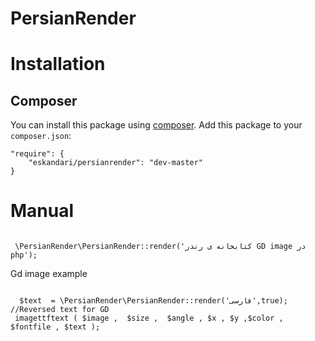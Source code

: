 # PersianRender


# Installation

## Composer

You can install this package using [composer](https://getcomposer.org). Add this package to your `composer.json`:  

```
"require": {
	"eskandari/persianrender": "dev-master"
}
```

# Manual

```

 \PersianRender\PersianRender::render('کتابخانه ی رندر GD image در php');

```

Gd image example
```

  $text  = \PersianRender\PersianRender::render('فارسی',true); //Reversed text for GD
 imagettftext ( $image ,  $size ,  $angle , $x , $y ,$color , $fontfile , $text );
  
```
